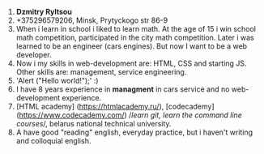 1. **Dzmitry Ryltsou**
1. +375296579206, Minsk, Prytyckogo str 86-9
1. When i learn in school i liked to learn math. At the age of 15 i win school math competition, 
participated in the city math competition. Later i was learned to be an engineer (cars engines).  But now I want to be a web developer.
1. Now i my skills in web-development are: HTML, CSS and starting JS. Other skills are: management, service engineering.
1. 'Alert ("Hello world!");'  :)
1. I have 8 years experience in **managment** in cars service and no web-development experience.
1. [HTML academy] (https://htmlacademy.ru/), [codecademy] (https://www.codecademy.com/) /*learn git, learn the command line courses*/, belarus national technical university.
1. A have good "reading" english, everyday practice, but i haven't writing and colloquial english.
